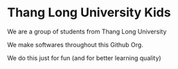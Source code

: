 # Thang Long University Kids
We are a group of students from Thang Long University

We make softwares throughout this Github Org.

We do this just for fun (and for better learning quality)
